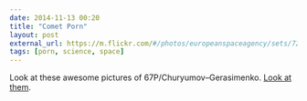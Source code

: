 ```yaml
---
date: 2014-11-13 00:20
title: "Comet Porn"
layout: post
external_url: https://m.flickr.com/#/photos/europeanspaceagency/sets/72157638315605535/
tags: [porn, science, space]
---
```

Look at these awesome pictures of 67P/Churyumov–Gerasimenko. [Look at them](https://m.flickr.com/#/photos/europeanspaceagency/sets/72157638315605535/).
